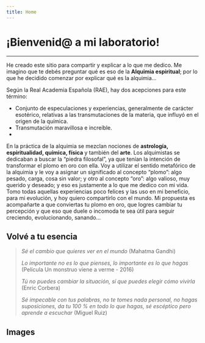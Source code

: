 ```yaml
---
title: Home
---
```


# ¡Bienvenid@ a mi laboratorio!

---

He creado este sitio para compartir y explicar a lo que me dedico. Me imagino que te debés preguntar qué es eso de la **Alquimia espiritual**; por lo que he decidido comenzar por explicar qué es la alquimia…

Según la Real Academia Española (RAE), hay dos acepciones para este término:

- Conjunto de especulaciones y experiencias, generalmente de carácter esotérico, relativas a las transmutaciones de la materia, que influyó en el origen de la química.
- Transmutación maravillosa e increíble.
- 
En la práctica de la alquimia se mezclan nociones de **astrología, espiritualidad, química, física** y también del **arte**. Los alquimistas se dedicaban a buscar la “piedra filosofal”, ya que tenían la intención de transformar el plomo en oro con ella. Voy a utilizar el sentido metafórico de la alquimia y le voy a asignar un significado al concepto “plomo”: algo pesado, carga, cosa sin valor; y otro al concepto “oro”: algo valioso, muy querido y deseado; y eso es justamente a lo que me dedico con mi vida. Tomo todas aquellas experiencias poco felices y las uso en mi beneficio, para mi evolución, y hoy quiero compartirlo con el mundo. Mi propuesta es acompañarte a que conviertas tu plomo en oro, que logres cambiar tu percepción y que eso que duele o incomoda te sea útil para seguir creciendo, evolucionando, sanando…


## Volvé a tu esencia

> *Sé el cambio que quieres ver en el mundo* (Mahatma Gandhi)
>
> *Lo importante no es lo que pienses, lo importante es lo que hagas* (Película Un monstruo viene a verme - 2016)
> 
> *Tú no puedes cambiar la situación, sí que puedes elegir cómo vivirla* (Enric Corbera)
>
> *Sé impecable con tus palabras, no te tomes nada personal, no hagas suposiciones, da tu 100 % en todo lo que hagas, sé escéptico pero aprende a escuchar* (Miguel Ruiz)


## Images


